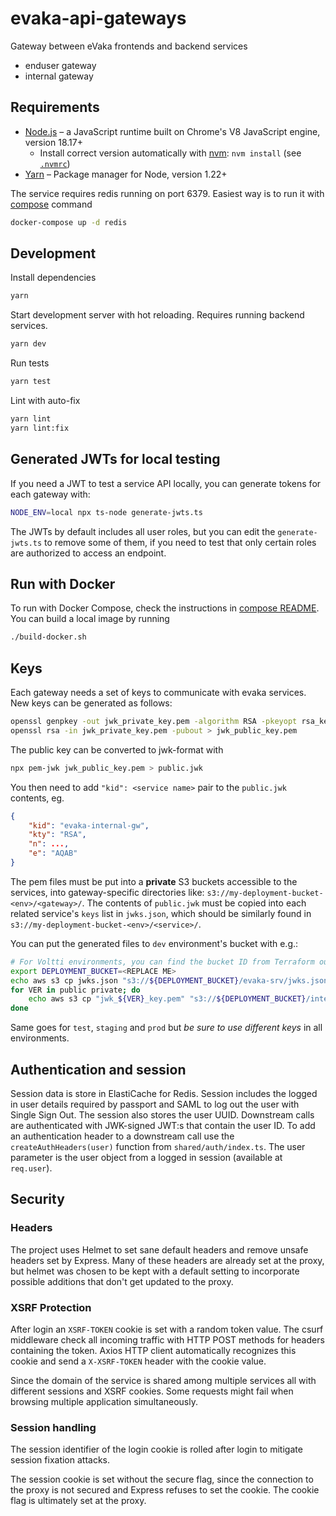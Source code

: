 <!--
SPDX-FileCopyrightText: 2017-2020 City of Espoo

SPDX-License-Identifier: LGPL-2.1-or-later
-->

# evaka-api-gateways

Gateway between eVaka frontends and backend services

- enduser gateway
- internal gateway

## Requirements

- [Node.js](https://nodejs.org/en/) – a JavaScript runtime built on Chrome's V8 JavaScript engine, version 18.17+
  - Install correct version automatically with [nvm](https://github.com/nvm-sh/nvm): `nvm install` (see [`.nvmrc`](../.nvmrc))
- [Yarn](https://yarnpkg.com/getting-started/install) – Package manager for Node, version 1.22+

The service requires redis running on port 6379. Easiest way is to run it with [compose](../compose/README.md) command

```bash
docker-compose up -d redis
```

## Development

Install dependencies

```bash
yarn
```

Start development server with hot reloading. Requires running backend services.

```bash
yarn dev
```

Run tests

```bash
yarn test
```

Lint with auto-fix

```bash
yarn lint
yarn lint:fix
```

## Generated JWTs for local testing

If you need a JWT to test a service API locally, you can generate tokens for each gateway with:

```bash
NODE_ENV=local npx ts-node generate-jwts.ts
```

The JWTs by default includes all user roles, but you can edit the `generate-jwts.ts` to remove some of them, if you need to test that only certain roles are authorized to access an endpoint.

## Run with Docker

To run with Docker Compose, check the instructions in [compose README](../compose/README.md).
You can build a local image by running

```bash
./build-docker.sh
```

## Keys

Each gateway needs a set of keys to communicate with evaka services. New keys can be generated as follows:

```bash
openssl genpkey -out jwk_private_key.pem -algorithm RSA -pkeyopt rsa_keygen_bits:4096
openssl rsa -in jwk_private_key.pem -pubout > jwk_public_key.pem
```

The public key can be converted to jwk-format with

```bash
npx pem-jwk jwk_public_key.pem > public.jwk
```

You then need to add `"kid": <service name>` pair to the `public.jwk` contents, eg.

```json
{
    "kid": "evaka-internal-gw",
    "kty": "RSA",
    "n": ...,
    "e": "AQAB"
}
```

The pem files must be put into a **private** S3 buckets accessible to the services, into gateway-specific directories
like: `s3://my-deployment-bucket-<env>/<gateway>/`. The contents of `public.jwk` must be copied into each related
service's `keys` list in `jwks.json`, which should be similarly found in `s3://my-deployment-bucket-<env>/<service>/`.

You can put the generated files to `dev` environment's bucket with e.g.:

```bash
# For Voltti environments, you can find the bucket ID from Terraform output
export DEPLOYMENT_BUCKET=<REPLACE ME>
echo aws s3 cp jwks.json "s3://${DEPLOYMENT_BUCKET}/evaka-srv/jwks.json"
for VER in public private; do
    echo aws s3 cp "jwk_${VER}_key.pem" "s3://${DEPLOYMENT_BUCKET}/internal-gw/jwk_${VER}_key.pem"
done
```

Same goes for `test`, `staging` and `prod` but *be sure to use different keys* in all environments.

## Authentication and session

Session data is store in ElastiCache for Redis. Session includes the logged in user details required by passport
and SAML to log out the user with Single Sign Out. The session also stores the user UUID. Downstream calls are
authenticated with JWK-signed JWT:s that contain the user ID. To add an authentication header to a downstream call
use the `createAuthHeaders(user)` function from `shared/auth/index.ts`. The user parameter is the user object
from a logged in session (available at `req.user`).

## Security

### Headers

The project uses Helmet to set sane default headers and remove unsafe headers set by Express. Many of these headers
are already set at the proxy, but helmet was chosen to be kept with a default setting to incorporate possible additions
that don't get updated to the proxy.

### XSRF Protection

After login an `XSRF-TOKEN` cookie is set with a random token value. The csurf middleware check all incoming traffic
with HTTP POST methods for headers containing the token. Axios HTTP client automatically recognizes this cookie and
send a `X-XSRF-TOKEN` header with the cookie value.

Since the domain of the service is shared among multiple services all with different sessions and XSRF cookies. Some
requests might fail when browsing multiple application simultaneously.

### Session handling

The session identifier of the login cookie is rolled after login to mitigate session fixation attacks.

The session cookie is set without the secure flag, since the connection to the proxy is not secured and Express refuses
to set the cookie. The cookie flag is ultimately set at the proxy.
